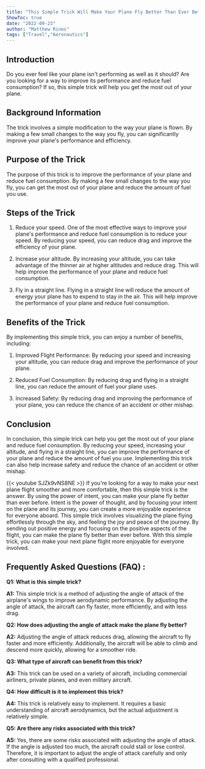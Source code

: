 ```yaml
---
title: "This Simple Trick Will Make Your Plane Fly Better Than Ever Before!"
ShowToc: true 
date: "2022-09-23"
author: "Matthew Rines" 
tags: ["Travel","Aeronautics"]
---
```

## Introduction

Do you ever feel like your plane isn't performing as well as it should? Are you looking for a way to improve its performance and reduce fuel consumption? If so, this simple trick will help you get the most out of your plane. 

## Background Information

The trick involves a simple modification to the way your plane is flown. By making a few small changes to the way you fly, you can significantly improve your plane's performance and efficiency. 

## Purpose of the Trick

The purpose of this trick is to improve the performance of your plane and reduce fuel consumption. By making a few small changes to the way you fly, you can get the most out of your plane and reduce the amount of fuel you use. 

## Steps of the Trick

1. Reduce your speed. One of the most effective ways to improve your plane's performance and reduce fuel consumption is to reduce your speed. By reducing your speed, you can reduce drag and improve the efficiency of your plane. 

2. Increase your altitude. By increasing your altitude, you can take advantage of the thinner air at higher altitudes and reduce drag. This will help improve the performance of your plane and reduce fuel consumption. 

3. Fly in a straight line. Flying in a straight line will reduce the amount of energy your plane has to expend to stay in the air. This will help improve the performance of your plane and reduce fuel consumption.

## Benefits of the Trick

By implementing this simple trick, you can enjoy a number of benefits, including:

1. Improved Flight Performance: By reducing your speed and increasing your altitude, you can reduce drag and improve the performance of your plane.

2. Reduced Fuel Consumption: By reducing drag and flying in a straight line, you can reduce the amount of fuel your plane uses.

3. Increased Safety: By reducing drag and improving the performance of your plane, you can reduce the chance of an accident or other mishap.

## Conclusion

In conclusion, this simple trick can help you get the most out of your plane and reduce fuel consumption. By reducing your speed, increasing your altitude, and flying in a straight line, you can improve the performance of your plane and reduce the amount of fuel you use. Implementing this trick can also help increase safety and reduce the chance of an accident or other mishap.

{{< youtube SJZk9vNS8NE >}} 
If you're looking for a way to make your next plane flight smoother and more comfortable, then this simple trick is the answer. By using the power of intent, you can make your plane fly better than ever before. Intent is the power of thought, and by focusing your intent on the plane and its journey, you can create a more enjoyable experience for everyone aboard. This simple trick involves visualizing the plane flying effortlessly through the sky, and feeling the joy and peace of the journey. By sending out positive energy and focusing on the positive aspects of the flight, you can make the plane fly better than ever before. With this simple trick, you can make your next plane flight more enjoyable for everyone involved.

## Frequently Asked Questions (FAQ) :
**Q1: What is this simple trick?**

**A1:** This simple trick is a method of adjusting the angle of attack of the airplane's wings to improve aerodynamic performance. By adjusting the angle of attack, the aircraft can fly faster, more efficiently, and with less drag. 

**Q2: How does adjusting the angle of attack make the plane fly better?**

**A2:** Adjusting the angle of attack reduces drag, allowing the aircraft to fly faster and more efficiently. Additionally, the aircraft will be able to climb and descend more quickly, allowing for a smoother ride. 

**Q3: What type of aircraft can benefit from this trick?**

**A3:** This trick can be used on a variety of aircraft, including commercial airliners, private planes, and even military aircraft. 

**Q4: How difficult is it to implement this trick?**

**A4:** This trick is relatively easy to implement. It requires a basic understanding of aircraft aerodynamics, but the actual adjustment is relatively simple. 

**Q5: Are there any risks associated with this trick?**

**A5:** Yes, there are some risks associated with adjusting the angle of attack. If the angle is adjusted too much, the aircraft could stall or lose control. Therefore, it is important to adjust the angle of attack carefully and only after consulting with a qualified professional.





